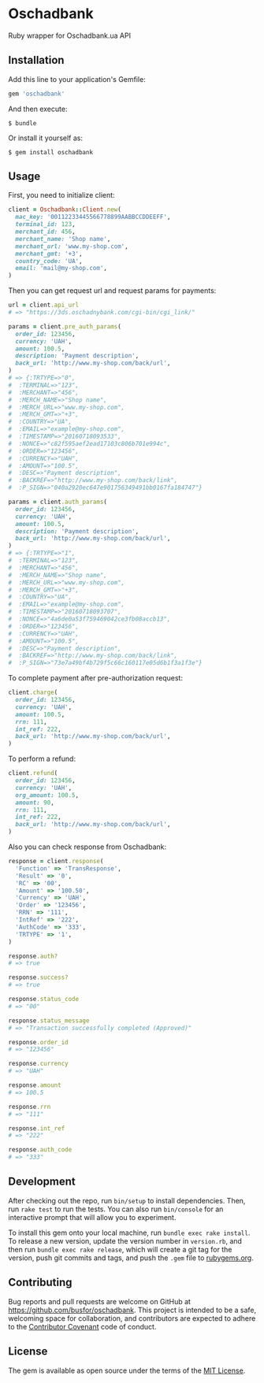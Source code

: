 # Oschadbank

Ruby wrapper for Oschadbank.ua API

## Installation

Add this line to your application's Gemfile:

```ruby
gem 'oschadbank'
```

And then execute:

    $ bundle

Or install it yourself as:

    $ gem install oschadbank

## Usage

First, you need to initialize client:

```ruby
client = Oschadbank::Client.new(
  mac_key: '00112233445566778899AABBCCDDEEFF',
  terminal_id: 123,
  merchant_id: 456,
  merchant_name: 'Shop name',
  merchant_url: 'www.my-shop.com',
  merchant_gmt: '+3',
  country_code: 'UA',
  email: 'mail@my-shop.com',
)
```

Then you can get request url and request params for payments:

```ruby
url = client.api_url
# => "https://3ds.oschadnybank.com/cgi-bin/cgi_link/"

params = client.pre_auth_params(
  order_id: 123456,
  currency: 'UAH',
  amount: 100.5,
  description: 'Payment description',
  back_url: 'http://www.my-shop.com/back/url',
)
# => {:TRTYPE=>"0",
#  :TERMINAL=>"123",
#  :MERCHANT=>"456",
#  :MERCH_NAME=>"Shop name",
#  :MERCH_URL=>"www.my-shop.com",
#  :MERCH_GMT=>"+3",
#  :COUNTRY=>"UA",
#  :EMAIL=>"example@my-shop.com",
#  :TIMESTAMP=>"20160718093533",
#  :NONCE=>"c82f595aef2ead17103c806b701e994c",
#  :ORDER=>"123456",
#  :CURRENCY=>"UAH",
#  :AMOUNT=>"100.5",
#  :DESC=>"Payment description",
#  :BACKREF=>"http://www.my-shop.com/back/link",
#  :P_SIGN=>"040a2920ec647e901756349491bb0167fa184747"}

params = client.auth_params(
  order_id: 123456,
  currency: 'UAH',
  amount: 100.5,
  description: 'Payment description',
  back_url: 'http://www.my-shop.com/back/url',
)
# => {:TRTYPE=>"1",
#  :TERMINAL=>"123",
#  :MERCHANT=>"456",
#  :MERCH_NAME=>"Shop name",
#  :MERCH_URL=>"www.my-shop.com",
#  :MERCH_GMT=>"+3",
#  :COUNTRY=>"UA",
#  :EMAIL=>"example@my-shop.com",
#  :TIMESTAMP=>"20160718093707",
#  :NONCE=>"4a6de0a53f759469042ce3fb08accb13",
#  :ORDER=>"123456",
#  :CURRENCY=>"UAH",
#  :AMOUNT=>"100.5",
#  :DESC=>"Payment description",
#  :BACKREF=>"http://www.my-shop.com/back/link",
#  :P_SIGN=>"73e7a49bf4b729f5c66c160117e05d6b1f3a1f3e"}
```

To complete payment after pre-authorization request:

```ruby
client.charge(
  order_id: 123456,
  currency: 'UAH',
  amount: 100.5,
  rrn: 111,
  int_ref: 222,
  back_url: 'http://www.my-shop.com/back/url',
)
```

To perform a refund:

```ruby
client.refund(
  order_id: 123456,
  currency: 'UAH',
  org_amount: 100.5,
  amount: 90,
  rrn: 111,
  int_ref: 222,
  back_url: 'http://www.my-shop.com/back/url',
)
```

Also you can check response from Oschadbank:

```ruby
response = client.response(
  'Function' => 'TransResponse',
  'Result' => '0',
  'RC' => '00',
  'Amount' => '100.50',
  'Currency' => 'UAH',
  'Order' => '123456',
  'RRN' => '111',
  'IntRef' => '222',
  'AuthCode' => '333',
  'TRTYPE' => '1',
)

response.auth?
# => true

response.success?
# => true

response.status_code
# => "00"

response.status_message
# => "Transaction successfully completed (Approved)"

response.order_id
# => "123456"

response.currency
# => "UAH"

response.amount
# => 100.5

response.rrn
# => "111"

response.int_ref
# => "222"

response.auth_code
# => "333"
```

## Development

After checking out the repo, run `bin/setup` to install dependencies. Then, run `rake test` to run the tests. You can also run `bin/console` for an interactive prompt that will allow you to experiment.

To install this gem onto your local machine, run `bundle exec rake install`. To release a new version, update the version number in `version.rb`, and then run `bundle exec rake release`, which will create a git tag for the version, push git commits and tags, and push the `.gem` file to [rubygems.org](https://rubygems.org).

## Contributing

Bug reports and pull requests are welcome on GitHub at https://github.com/busfor/oschadbank. This project is intended to be a safe, welcoming space for collaboration, and contributors are expected to adhere to the [Contributor Covenant](contributor-covenant.org) code of conduct.


## License

The gem is available as open source under the terms of the [MIT License](http://opensource.org/licenses/MIT).
